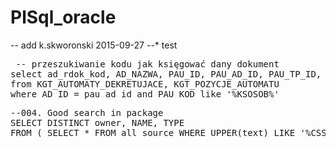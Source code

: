 # PlSql_oracle
-- add k.skworonski 2015-09-27
--* test

<pre>
 -- przeszukiwanie kodu jak księgować dany dokument
select ad_rdok_kod, AD_NAZWA, PAU_ID, PAU_AD_ID, PAU_TP_ID, PAU_NAZWA, PAU_UTWORZYL, PAU_KIEDY_UTWORZYL, PAU_MODYFIKOWAL 
from KGT_AUTOMATY_DEKRETUJACE, KGT_POZYCJE_AUTOMATU 
where AD_ID = pau_ad_id and PAU_KOD like '%KSOSOB%' 
</pre>

<pre>
--004. Good search in package
SELECT DISTINCT owner, NAME, TYPE
FROM ( SELECT * FROM all_source WHERE UPPER(text) LIKE '%CSS_STOPY_ODSETKOWE%') 
</pre>

